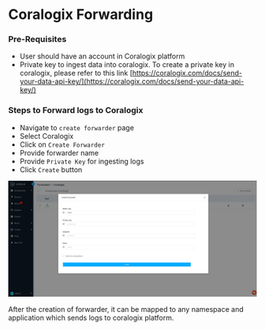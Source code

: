 # Coralogix Forwarding

### Pre-Requisites

* User should have an account in Coralogix platform
* Private key to ingest data into coralogix. To create a private key in coralogix, please refer to this link [https://coralogix.com/docs/send-your-data-api-key/](https://coralogix.com/docs/send-your-data-api-key/)

### Steps to Forward logs to Coralogix

* Navigate to `create forwarder` page
* Select Coralogix
* Click on `Create Forwarder`
* Provide forwarder name
* Provide `Private Key` for ingesting logs
* Click `Create` button

![](../.gitbook/assets/image.png)

After the creation of forwarder, it can be mapped to any namespace and application which sends logs to coralogix platform.
